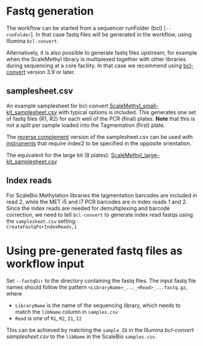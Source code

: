 # Fastq generation
The workflow can be started from a sequencer runFolder (bcl) [`--runFolder`]. In that case fastq files will be generated in the workflow, using Illumina `bcl-convert`.

Alternatively, it is also possible to generate fastq files upstream, for example when the ScaleMethyl library is multiplexed together with other libraries during sequencing at a core facility. In that case we recommend using [bcl-convert](https://support.illumina.com/sequencing/sequencing_software/bcl-convert.html) version 3.9 or later.

## samplesheet.csv
An example samplesheet for bcl-convert [ScaleMethyl_small-kit_samplesheet.csv](examples/samplesheets/ScaleMethyl_small-kit_samplesheet.csv) with typical options is included. This generates one set of fastq files (R1, R2) for each well of the PCR (final) plates. 
**Note** that this is not a split per sample loaded into the Tagmentation (first) plate.

The [reverse complement](examples/samplesheets/ScaleMethyl_small-kit_samplesheet_revComp.csv) version of the samplesheet.csv can be used with [instruments](https://knowledge.illumina.com/software/general/software-general-reference_material-list/000001800) that require index2 to be specified in the opposite orientation.

The equivalent for the large kit (8 plates): [ScaleMethyl_large-kit_samplesheet.csv](examples/samplesheets/ScaleMethyl_large-kit_samplesheet.csv)

## Index reads
For ScaleBio Methylation libraries the tagmentation barcodes are included in read 2, while the MET i5 and i7 PCR barcodes are in index reads 1 and 2. Since the index reads are needed for demultiplexing and barcode correction, we need to tell `bcl-convert` to generate index read fastqs using the `samplesheet.csv` setting: \
`CreateFastqForIndexReads,1`

# Using pre-generated fastq files as workflow input
Set `--fastqDir` to the directory containing the fastq files. The input fastq file names should follow the pattern `<LibraryName>_..._<Read>_...fastq.gz`, where
* `LibraryName` is the name of the sequencing library, which needs to match the `libName` column in `samples.csv`
* `Read` is one of `R1`, `R2`, `I1`, `I2`

This can be achieved by matching the `sample_ID` in the Illumina _bcl-convert_ _samplesheet.csv_ to the `libName` in the ScaleBio `samples.csv`.